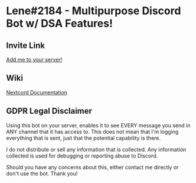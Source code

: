 # Lene#2184 - Multipurpose Discord Bot w/ DSA Features!

## Invite Link
[Add me to your server!](https://discord.com/api/oauth2/authorize?client_id=723619199523487883&permissions=274877958144&scope=bot%20applications.commands)


## Wiki
[Nextcord Documentation](https://docs.nextcord.dev/en/stable/index.html)


## GDPR Legal Disclaimer
Using this bot on your server, enables it to see EVERY message you send in ANY channel that it has access to. This does not mean that I'm logging everything that is sent, just that the potential capability is there.

I do not distribute or sell any information that is collected. Any information collected is used for debugging or reporting abuse to Discord.

Should you have any concerns about this, either contact me directly or don't use the bot. Thank you!
